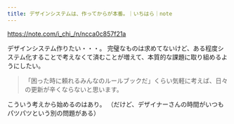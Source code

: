 ```yaml
---
title: デザインシステムは、作ってからが本番。｜いちはら｜note
---
```


https://note.com/i_chi_/n/ncca0c857f21a

デザインシステム作りたい・・・。
完璧なものは求めてないけど、ある程度システム化することで考えなくて済むことが増えて、本質的な課題に取り組めるようにしたい。

> 「困った時に頼れるみんなのルールブックだ」くらい気軽に考えば、日々の更新が辛くならないと思います。

こういう考えから始めるのはあり。
（だけど、デザイナーさんの時間がいつもパツパツという別の問題がある）
